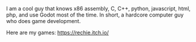 I am a cool guy that knows x86 assembly, C, C++, python, javascript, html, php, and use Godot most of the time.
In short, a hardcore computer guy who does game development. 

Here are my games: https://rechie.itch.io/
